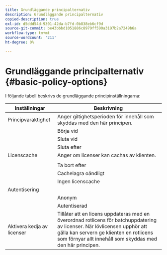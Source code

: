 ```yaml
---
title: Grundläggande principalternativ
description: Grundläggande principalternativ
copied-description: true
exl-id: d5ddd54d-9301-42da-b7fd-0b838eb6cf9d
source-git-commit: be43bbbd1051886c8979ff590a3197b2a7249b6a
workflow-type: tm+mt
source-wordcount: '211'
ht-degree: 0%

---
```


# Grundläggande principalternativ {#basic-policy-options}

I följande tabell beskrivs de grundläggande principinställningarna:

| Inställningar | Beskrivning |
|---|---|
| Principvaraktighet | Anger giltighetsperioden för innehåll som skyddas med den här principen. |
|  | Börja vid | Licenser kan inte användas förrän detta datum/denna tid. |
|  | Sluta vid | Licenser kan inte användas efter detta datum/tid. |
|  | Sluta efter | Anger den tid en licens är giltig (i minuter), med början från den tidpunkt den paketeras. |
| Licenscache | Anger om licenser kan cachas av klienten. |
|  |  | Licenser kan inte användas efter detta datum/tid. |
|  | Ta bort efter | Anger hur länge en licens är giltig (i minuter), med början från den tidpunkt då den utfärdas av licensservern. |
|  | Cachelagra oändligt | Licensen kan cachas på klienten på obestämd tid. |
|  | Ingen licenscache | Licensen får inte cachas av klienten. En ny licens måste hämtas från servern varje gång användaren spelar upp innehållet. |
| Autentisering |  |
|  | Anonym | Ingen autentisering krävs för att visa innehållet. |
|  | Autentiserad | Autentisering av användarnamn/lösenord krävs. |
| Aktivera kedja av licenser | Tillåter att en licens uppdateras med en överordnad rotlicens för batchuppdatering av licenser. När lövlicensen upphör att gälla kan servern ge klienten en rotlicens som förnyar allt innehåll som skyddas med den här principen. |
